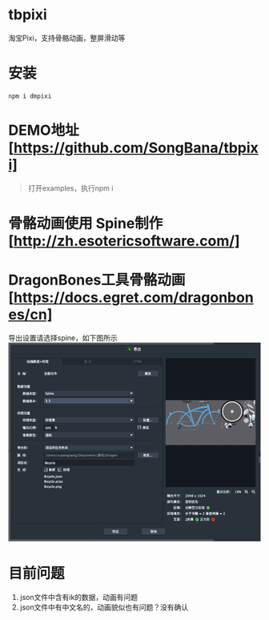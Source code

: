 # tbpixi
淘宝Pixi，支持骨骼动画，整屏滑动等

# 安装
```
npm i dmpixi
```

# DEMO地址[https://github.com/SongBana/tbpixi]
>打开examples，执行npm i

# 骨骼动画使用 Spine制作[http://zh.esotericsoftware.com/]

# DragonBones工具骨骼动画[https://docs.egret.com/dragonbones/cn]
导出设置请选择spine，如下图所示
![导出设置](https://github.com/SongBana/tbpixi/blob/main/readme_images/dragonbones_export.png)

# 目前问题
1. json文件中含有ik的数据，动画有问题
2. json文件中有中文名的，动画貌似也有问题？没有确认
